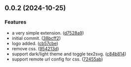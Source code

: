 ## 0.0.2 (2024-10-25)


### Features

* a very simple extension. ([d7528a9](https://github.com/mathedu4all/mmarked-vscode-extension/commit/d7528a91f49ee52b15bcf716c8ff6ceed905abcc))
* initial commit. ([38bcff2](https://github.com/mathedu4all/mmarked-vscode-extension/commit/38bcff299b65c4e8884f84dde14aaca62c8617ba))
* logo added. ([cb57cbe](https://github.com/mathedu4all/mmarked-vscode-extension/commit/cb57cbe42395eed73f09104f64147d9f88dea32f))
* remove css. ([954213d](https://github.com/mathedu4all/mmarked-vscode-extension/commit/954213da4d226b752f0d70e0f7992bbcbb5b2f44))
* support dark/light theme and toggle tex2svg. ([c84b814](https://github.com/mathedu4all/mmarked-vscode-extension/commit/c84b814fadfcff6d4ab02df2c567b9a9b22d06af))
* support remote url config for css. ([72455ab](https://github.com/mathedu4all/mmarked-vscode-extension/commit/72455abeccc84479a9c31088e4f98874af21759d))



